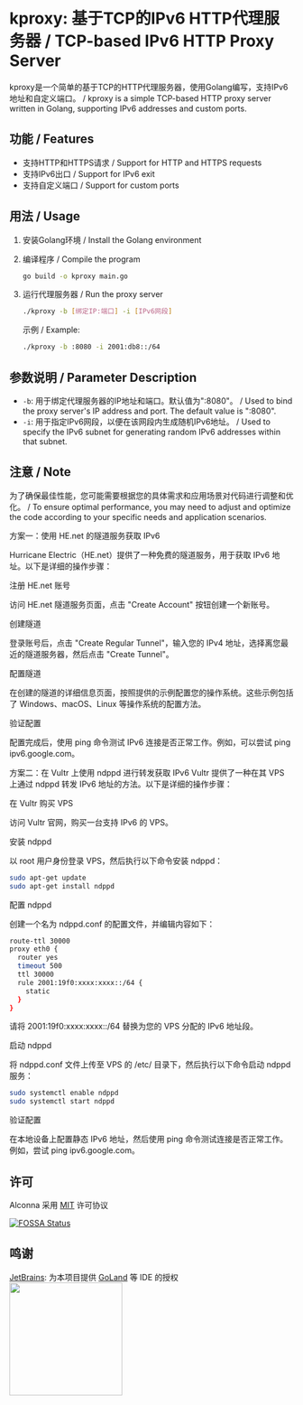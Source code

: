# kproxy: 基于TCP的IPv6 HTTP代理服务器 / TCP-based IPv6 HTTP Proxy Server

kproxy是一个简单的基于TCP的HTTP代理服务器，使用Golang编写，支持IPv6地址和自定义端口。 / kproxy is a simple TCP-based HTTP proxy server written in Golang, supporting IPv6 addresses and custom ports.

## 功能 / Features

- 支持HTTP和HTTPS请求 / Support for HTTP and HTTPS requests
- 支持IPv6出口 / Support for IPv6 exit
- 支持自定义端口 / Support for custom ports

## 用法 / Usage

1. 安装Golang环境 / Install the Golang environment

2. 编译程序 / Compile the program

    ```bash
    go build -o kproxy main.go
    ```

3. 运行代理服务器 / Run the proxy server

    ```bash
    ./kproxy -b [绑定IP:端口] -i [IPv6网段]
    ```

   示例 / Example:

    ```bash
    ./kproxy -b :8080 -i 2001:db8::/64
    ```

## 参数说明 / Parameter Description

- `-b`: 用于绑定代理服务器的IP地址和端口。默认值为":8080"。 / Used to bind the proxy server's IP address and port. The default value is ":8080".
- `-i`: 用于指定IPv6网段，以便在该网段内生成随机IPv6地址。 / Used to specify the IPv6 subnet for generating random IPv6 addresses within that subnet.

## 注意 / Note

为了确保最佳性能，您可能需要根据您的具体需求和应用场景对代码进行调整和优化。 / To ensure optimal performance, you may need to adjust and optimize the code according to your specific needs and application scenarios.

方案一：使用 HE.net 的隧道服务获取 IPv6

Hurricane Electric（HE.net）提供了一种免费的隧道服务，用于获取 IPv6 地址。以下是详细的操作步骤：

注册 HE.net 账号

访问 HE.net 隧道服务页面，点击 "Create Account" 按钮创建一个新账号。

创建隧道

登录账号后，点击 "Create Regular Tunnel"，输入您的 IPv4 地址，选择离您最近的隧道服务器，然后点击 "Create Tunnel"。

配置隧道

在创建的隧道的详细信息页面，按照提供的示例配置您的操作系统。这些示例包括了 Windows、macOS、Linux 等操作系统的配置方法。

验证配置

配置完成后，使用 ping 命令测试 IPv6 连接是否正常工作。例如，可以尝试 ping ipv6.google.com。

方案二：在 Vultr 上使用 ndppd 进行转发获取 IPv6
Vultr 提供了一种在其 VPS 上通过 ndppd 转发 IPv6 地址的方法。以下是详细的操作步骤：

在 Vultr 购买 VPS

访问 Vultr 官网，购买一台支持 IPv6 的 VPS。

安装 ndppd

以 root 用户身份登录 VPS，然后执行以下命令安装 ndppd：


```bash
sudo apt-get update
sudo apt-get install ndppd
```
配置 ndppd

创建一个名为 ndppd.conf 的配置文件，并编辑内容如下：

```bash
route-ttl 30000
proxy eth0 {
  router yes
  timeout 500
  ttl 30000
  rule 2001:19f0:xxxx:xxxx::/64 {
    static
  }
}

```
请将 2001:19f0:xxxx:xxxx::/64 替换为您的 VPS 分配的 IPv6 地址段。

启动 ndppd

将 ndppd.conf 文件上传至 VPS 的 /etc/ 目录下，然后执行以下命令启动 ndppd 服务：

```bash
sudo systemctl enable ndppd
sudo systemctl start ndppd
```
验证配置

在本地设备上配置静态 IPv6 地址，然后使用 ping 命令测试连接是否正常工作。例如，尝试 ping ipv6.google.com。


## 许可

Alconna 采用 [MIT](LICENSE) 许可协议

[![FOSSA Status](https://app.fossa.com/api/projects/git%2Bgithub.com%2Fknva%2Fkproxy.svg?type=large)](https://app.fossa.com/projects/git%2Bgithub.com%2Fknva%2Fkproxy?ref=badge_large)

## 鸣谢

[JetBrains](https://www.jetbrains.com/): 为本项目提供 [GoLand](https://www.jetbrains.com/goland/) 等 IDE 的授权<br>
[<img src="https://cdn.jsdelivr.net/gh/Kyomotoi/CDN@master/noting/jetbrains-variant-3.png" width="200"/>](https://www.jetbrains.com/)

